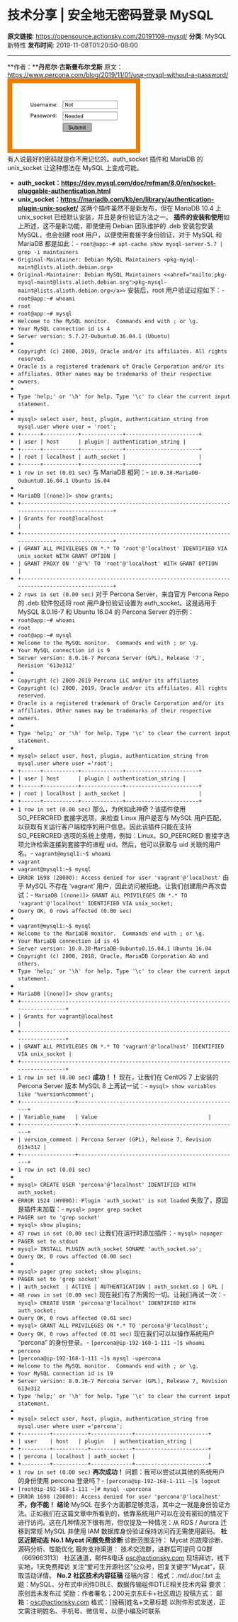 # 技术分享 | 安全地无密码登录 MySQL

**原文链接**: https://opensource.actionsky.com/20191108-mysql/
**分类**: MySQL 新特性
**发布时间**: 2019-11-08T01:20:50-08:00

---

**作者：****丹尼尔·古斯曼布尔戈斯**
原文：https://www.percona.com/blog/2019/11/01/use-mysql-without-a-password/
![](.img/e600beb3.png)											
有人说最好的密码就是你不用记忆的。auth_socket 插件和 MariaDB 的 unix_socket 让这种想法在 MySQL 上变成可能。
- **auth_socket：https://dev.mysql.com/doc/refman/8.0/en/socket-pluggable-authentication.html**
- **unix_socket：https://mariadb.com/kb/en/library/authentication-plugin-unix-socket/**
这两个插件虽然不是新发布，但在 MariaDB 10.4 上 unix_socket 已经默认安装，并且是身份验证方法之一。
**插件的安装和使用**如上所述，这不是新功能，即使使用 Debian 团队维护的 .deb 安装包安装 MySQL，也会创建 root 用户，以便使用套接字身份验证，对于 MySQL 和 MariaDB 都是如此：- `root@app:~# apt-cache show mysql-server-5.7 | grep -i maintainers`
- `Original-Maintainer: Debian MySQL Maintainers <pkg-mysql-maint@lists.alioth.debian.org>`
- `Original-Maintainer: Debian MySQL Maintainers <<ahref="mailto:pkg-mysql-maint@lists.alioth.debian.org">pkg-mysql-maint@lists.alioth.debian.org</a>>`
安装后，root 用户验证过程如下：- `root@app:~# whoami`
- `root`
- `root@app:~# mysql`
- `Welcome to the MySQL monitor.  Commands end with ; or \g.`
- `Your MySQL connection id is 4`
- `Server version: 5.7.27-0ubuntu0.16.04.1 (Ubuntu)`
- 
- `Copyright (c) 2000, 2019, Oracle and/or its affiliates. All rights reserved.`
- `Oracle is a registered trademark of Oracle Corporation and/or its`
- `affiliates. Other names may be trademarks of their respective`
- `owners.`
- 
- `Type 'help;' or '\h' for help. Type '\c' to clear the current input statement.`
- 
- `mysql> select user, host, plugin, authentication_string from mysql.user where user = 'root';`
- `+------+-----------+-------------+-----------------------+`
- `| user | host      | plugin | authentication_string |`
- `+------+-----------+-------------+-----------------------+`
- `| root | localhost | auth_socket |                       |`
- `+------+-----------+-------------+-----------------------+`
- `1 row in set (0.01 sec)`
与 MariaDB 相同：- `10.0.38-MariaDB-0ubuntu0.16.04.1 Ubuntu 16.04`
- 
- `MariaDB [(none)]> show grants;`
- `+------------------------------------------------------------------------------------------------+`
- `| Grants for root@localhost                                                                      |`
- `+------------------------------------------------------------------------------------------------+`
- `| GRANT ALL PRIVILEGES ON *.* TO 'root'@'localhost' IDENTIFIED VIA unix_socket WITH GRANT OPTION |`
- `| GRANT PROXY ON ''@'%' TO 'root'@'localhost' WITH GRANT OPTION                                  |`
- `+------------------------------------------------------------------------------------------------+`
- `2 rows in set (0.00 sec)`
对于 Percona Server，来自官方 Percona Repo 的 .deb 软件包还将 root 用户身份验证设置为 auth_socket。这是适用于 MySQL 8.0.16-7 和 Ubuntu 16.04 的 Percona Server 的示例：
- `root@app:~# whoami`
- `root`
- `root@app:~# mysql`
- `Welcome to the MySQL monitor.  Commands end with ; or \g.`
- `Your MySQL connection id is 9`
- `Server version: 8.0.16-7 Percona Server (GPL), Release '7', Revision '613e312'`
- 
- `Copyright (c) 2009-2019 Percona LLC and/or its affiliates`
- `Copyright (c) 2000, 2019, Oracle and/or its affiliates. All rights reserved.`
- `Oracle is a registered trademark of Oracle Corporation and/or its`
- `affiliates. Other names may be trademarks of their respective`
- `owners.`
- 
- `Type 'help;' or '\h' for help. Type '\c' to clear the current input statement.`
- 
- `mysql> select user, host, plugin, authentication_string from mysql.user where user ='root';`
- `+------+-----------+-------------+-----------------------+`
- `| user | host      | plugin | authentication_string |`
- `+------+-----------+-------------+-----------------------+`
- `| root | localhost | auth_socket |                       |`
- `+------+-----------+-------------+-----------------------+`
- `1 row in set (0.00 sec)`
那么，为何如此神奇？该插件使用 SO_PEERCRED 套接字选项，来检查 Linux 用户是否与 MySQL 用户匹配，以获取有关运行客户端程序的用户信息。因此该插件只能在支持 SO_PEERCRED 选项的系统上使用，例如：Linux。SO_PEERCRED 套接字选项允许检索连接到套接字的进程 uid。然后，他可以获取与 uid 关联的用户名。- `vagrant@mysql1:~$ whoami`
- `vagrant`
- `vagrant@mysql1:~$ mysql`
- `ERROR 1698 (28000): Access denied for user 'vagrant'@'localhost'`
由于 MySQL 不存在 &#8216;vagrant&#8217; 用户，因此访问被拒绝。让我们创建用户再次尝试：- `MariaDB [(none)]> GRANT ALL PRIVILEGES ON *.* TO 'vagrant'@'localhost' IDENTIFIED VIA unix_socket;`
- `Query OK, 0 rows affected (0.00 sec)`
- 
- `vagrant@mysql1:~$ mysql`
- `Welcome to the MariaDB monitor.  Commands end with ; or \g.`
- `Your MariaDB connection id is 45`
- `Server version: 10.0.38-MariaDB-0ubuntu0.16.04.1 Ubuntu 16.04`
- `Copyright (c) 2000, 2018, Oracle, MariaDB Corporation Ab and others.`
- `Type 'help;' or '\h' for help. Type '\c' to clear the current input statement.`
- 
- `MariaDB [(none)]> show grants;`
- `+---------------------------------------------------------------------------------+`
- `| Grants for vagrant@localhost                                                    |`
- `+---------------------------------------------------------------------------------+`
- `| GRANT ALL PRIVILEGES ON *.* TO 'vagrant'@'localhost' IDENTIFIED VIA unix_socket |`
- `+---------------------------------------------------------------------------------+`
- `1 row in set (0.00 sec)`
**成功！！**
现在，让我们在 CentOS 7 上安装的 Percona Server 版本 MySQL 8 上再试一试：- `mysql> show variables like '%version%comment';`
- `+-----------------+---------------------------------------------------+`
- `| Variable_name   | Value                                   |`
- `+-----------------+---------------------------------------------------+`
- `| version_comment | Percona Server (GPL), Release 7, Revision 613e312 |`
- `+-----------------+---------------------------------------------------+`
- `1 row in set (0.01 sec)`
- 
- `mysql> CREATE USER 'percona'@'localhost' IDENTIFIED WITH auth_socket;`
- `ERROR 1524 (HY000): Plugin 'auth_socket' is not loaded`
失败了，原因是插件未加载：- `mysql> pager grep socket`
- `PAGER set to 'grep socket'`
- `mysql> show plugins;`
- `47 rows in set (0.00 sec)`
让我们在运行时添加插件：- `mysql> nopager`
- `PAGER set to stdout`
- `mysql> INSTALL PLUGIN auth_socket SONAME 'auth_socket.so';`
- `Query OK, 0 rows affected (0.00 sec)`
- 
- `mysql> pager grep socket; show plugins;`
- `PAGER set to 'grep socket'`
- `| auth_socket  | ACTIVE | AUTHENTICATION | auth_socket.so | GPL |`
- `48 rows in set (0.00 sec)`
现在我们有了所需的一切。让我们再试一次：- `mysql> CREATE USER 'percona'@'localhost' IDENTIFIED WITH auth_socket;`
- `Query OK, 0 rows affected (0.01 sec)`
- `mysql> GRANT ALL PRIVILEGES ON *.* TO 'percona'@'localhost';`
- `Query OK, 0 rows affected (0.01 sec)`
现在我们可以以操作系统用户 &#8220;percona&#8221; 的身份登录。- `[percona@ip-192-168-1-111 ~]$ whoami`
- `percona`
- `[percona@ip-192-168-1-111 ~]$ mysql -upercona`
- `Welcome to the MySQL monitor.  Commands end with ; or \g.`
- `Your MySQL connection id is 19`
- `Server version: 8.0.16-7 Percona Server (GPL), Release 7, Revision 613e312`
- `Type 'help;' or '\h' for help. Type '\c' to clear the current input statement.`
- 
- `mysql> select user, host, plugin, authentication_string from mysql.user where user ='percona';`
- `+---------+-----------+-------------+-----------------------+`
- `| user    | host   | plugin   | authentication_string |`
- `+---------+-----------+-------------+-----------------------+`
- `| percona | localhost | auth_socket |                       |`
- `+---------+-----------+-------------+-----------------------+`
- `1 row in set (0.00 sec)`
**再次成功！**
问题：我可以尝试以其他的系统用户的身份使用 percona 登录吗？- `[percona@ip-192-168-1-111 ~]$ logout`
- `[root@ip-192-168-1-111 ~]# mysql -upercona`
- `ERROR 1698 (28000): Access denied for user 'percona'@'localhost'`
**不，你不能！**
**结论**
MySQL 在多个方面都足够灵活，其中之一就是身份验证方法。正如我们在这篇文章中所看到的，依靠系统用户可以在没有密码的情况下进行访问。这在几种情况下很有用，但仅提及一种情况：从 RDS / Aurora 迁移到常规 MySQL 并使用 IAM 数据库身份验证保持访问而无需使用密码。
**社区近期动态**
**No.1**
**Mycat 问题免费诊断**
诊断范围支持：
Mycat 的故障诊断、源码分析、性能优化
服务支持渠道：
技术交流群，进群后可提问
QQ群（669663113）
社区通道，邮件&电话
osc@actionsky.com
现场拜访，线下实地，1天免费拜访
关注“爱可生开源社区”公众号，回复关键字“Mycat”，获取活动详情。
**No.2**
**社区技术内容征稿**
征稿内容：
格式：.md/.doc/.txt
主题：MySQL、分布式中间件DBLE、数据传输组件DTLE相关技术内容
要求：原创且未发布过
奖励：作者署名；200元京东E卡+社区周边
投稿方式：
邮箱：osc@actionsky.com
格式：[投稿]姓名+文章标题
以附件形式发送，正文需注明姓名、手机号、微信号，以便小编及时联系